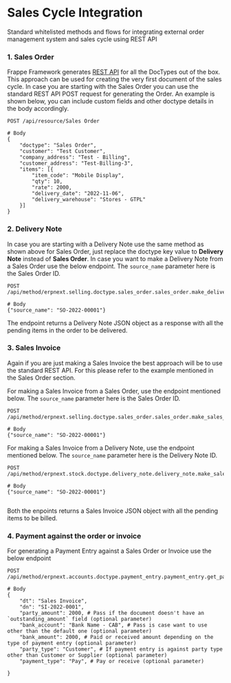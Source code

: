 
# Sales Cycle Integration



Standard whitelisted methods and flows for integrating external order management system and sales cycle using REST API


### 1. Sales Order


Frappe Framework generates [REST API](https://frappeframework.com/docs/v14/user/en/api/rest) for all the DocTypes out of the box. This approach can be used for creating the very first document of the sales cycle. In case you are starting with the Sales Order you can use the standard REST API POST request for generating the Order. An example is shown below, you can include custom fields and other doctype details in the body accordingly.



```
POST /api/resource/Sales Order

# Body
{
    "doctype": "Sales Order",
    "customer": "Test Customer",
    "company_address": "Test - Billing",
    "customer_address": "Test-Billing-3",
    "items": [{
        "item_code": "Mobile Display",
        "qty": 10,
        "rate": 2000,
        "delivery_date": "2022-11-06",
        "delivery_warehouse": "Stores - GTPL"
    }]
}

```

### 2. Delivery Note


In case you are starting with a Delivery Note use the same method as shown above for Sales Order, just replace the doctype key value to **Delivery Note** instead of **Sales Order**. In case you want to make a Delivery Note from a Sales Order use the below endpoint. The `source_name` parameter here is the Sales Order ID.



```
POST /api/method/erpnext.selling.doctype.sales_order.sales_order.make_delivery_note

# Body
{"source_name": "SO-2022-00001"}

```

The endpoint returns a Delivery Note JSON object as a response with all the pending items in the order to be delivered.


### 3. Sales Invoice


Again if you are just making a Sales Invoice the best approach will be to use the standard REST API. For this please refer to the example mentioned in the Sales Order section.


For making a Sales Invoice from a Sales Order, use the endpoint mentioned below. The `source_name` parameter here is the Sales Order ID.



```
POST /api/method/erpnext.selling.doctype.sales_order.sales_order.make_sales_invoice

# Body
{"source_name": "SO-2022-00001"}

```

For making a Sales Invoice from a Delivery Note, use the endpoint mentioned below. The `source_name` parameter here is the Delivery Note ID.



```
POST /api/method/erpnext.stock.doctype.delivery_note.delivery_note.make_sales_invoice

# Body
{"source_name": "SO-2022-00001"}


```

Both the enpoints returns a Sales Invoice JSON object with all the pending items to be billed.


### 4. Payment against the order or invoice


For generating a Payment Entry against a Sales Order or Invoice use the below endpoint



```
POST /api/method/erpnext.accounts.doctype.payment_entry.payment_entry.get_payment_entry

# Body
{
    "dt": "Sales Invoice",
    "dn": "SI-2022-0001",
    "party_amount": 2000, # Pass if the document doesn't have an `outstanding_amount` field (optional parameter)
    "bank_account": "Bank Name - CAB", # Pass is case want to use other than the default one (optional parameter)
    "bank_amount": 2000, # Paid or received amount depending on the type of payment entry (optional parameter)
    "party_type": "Customer", # If payment entry is against party type other than Customer or Supplier (optional parameter)
    "payment_type": "Pay", # Pay or receive (optional parameter)

}

```



